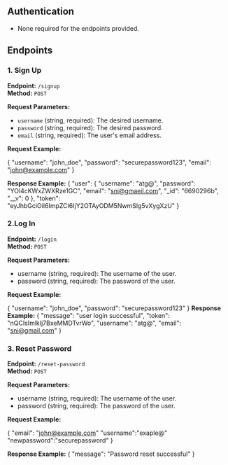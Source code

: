 
## Authentication
- None required for the endpoints provided.

## Endpoints

### 1. Sign Up

**Endpoint:** `/signup`  
**Method:** `POST`  

**Request Parameters:**
- `username` (string, required): The desired username.
- `password` (string, required): The desired password.
- `email` (string, required): The user's email address.

**Request Example:**

{
  "username": "john_doe",
  "password": "securepassword123",
  "email": "john@example.com"
}

**Response Example:**
{
    "user": {
        "username": "atg@",
        "password": "YOl4cKWxZWXRze1GC",
        "email": "sni@gmaeil.com",
        "_id": "6690296b",
        "__v": 0
    },
    "token": "eyJhbGciOiI6ImpZCI6IjY2OTAyODM5NwmSlg5vXygXzU"
}

### 2.Log In

**Endpoint:** `/login`  
**Method:** `POST`  

**Request Parameters:**
- username (string, required): The username of the user.
- password (string, required): The password of the user.

**Request Example:**

{
  "username": "john_doe",
  "password": "securepassword123"
}
**Response Example:**
{
    "message": "user login successful",
    "token": "nQCIsImlkIj7BxeMMDTvrWo",
    "username": "atg@",
    "email": "sni@gmail.com"
}

### 3. Reset Password

**Endpoint:** `/reset-password`  
**Method:** `POST`  

**Request Parameters:**
- username (string, required): The username of the user.
- password (string, required): The password of the user.

**Request Example:**

{
  "email": "john@example.com"
  "username":"exaple@"
  "newpassword":"securepassword"
}

**Response Example:**
{
    "message": "Password reset successful"
}





